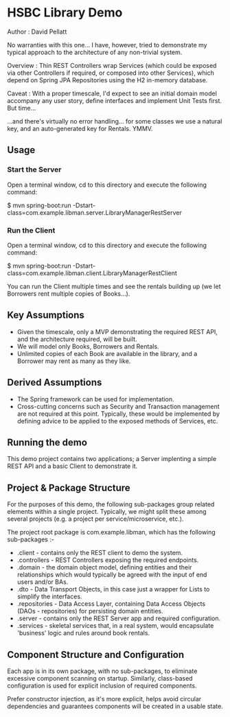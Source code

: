 # HSBC Library Demo

Author : David Pellatt

No warranties with this one... I have, however, tried to demonstrate my typical approach to the architecture of any non-trivial system. 

Overview : Thin REST Controllers wrap Services (which could be exposed via other Controllers if required, or composed into other Services), which depend on Spring JPA Repositories using the H2 in-memory database.

Caveat : With a proper timescale, I'd expect to see an initial domain model accompany any user story, define interfaces and implement Unit Tests first. But time... 

...and there's virtually no error handling... for some classes we use a natural key, and an auto-generated key for Rentals. YMMV.

## Usage

### Start the Server

Open a terminal window, cd to this directory and execute the following command:

$ mvn spring-boot:run -Dstart-class=com.example.libman.server.LibraryManagerRestServer

### Run the Client

Open a terminal window, cd to this directory and execute the following command:

$ mvn spring-boot:run -Dstart-class=com.example.libman.client.LibraryManagerRestClient

You can run the Client multiple times and see the rentals building up (we let Borrowers rent multiple copies of Books...).

## Key Assumptions

* Given the timescale, only a MVP demonstrating the required REST API, and the architecture required, will be built.
* We will model only Books, Borrowers and Rentals.
* Unlimited copies of each Book are available in the library, and a Borrower may rent as many as they like.

## Derived Assumptions

* The Spring framework can be used for implementation.
* Cross-cutting concerns such as Security and Transaction management are not required at this point. Typically, these would be implemented by defining advice to be applied to the exposed methods of Services, etc.

## Running the demo

This demo project contains two applications; a Server implenting a simple REST API and a basic Client to demonstrate it.

## Project & Package Structure

For the purposes of this demo, the following sub-packages group related elements within a single project. Typically, we might split these among several projects (e.g. a project per service/microservice, etc.). 

The project root package is com.example.libman, which has the following sub-packages :-

* .client - contains only the REST client to demo the system.
* .controllers - REST Controllers exposing the required endpoints.
* .domain - the domain object model, defining entities and their relationships which would typically be agreed with the input of end users and/or BAs.
* .dto - Data Transport Objects, in this case just a wrapper for Lists to simplify the interfaces.
* .repositories - Data Access Layer, containing Data Access Objects (DAOs - repositories) for persisting domain entities.
* .server - contains only the REST Server app and required configuration.
* .services - skeletal services that, in a real system, would encapsulate 'business' logic and rules around book rentals.

## Component Structure and Configuration

Each app is in its own package, with no sub-packages, to eliminate excessive component scanning on startup. Similarly, class-based configuration is used for explicit inclusion of required components.

Prefer constructor injection, as it's more explicit, helps avoid circular dependencies and guarantees components will be created in a usable state.